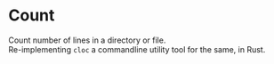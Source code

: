 # Count

Count number of lines in a directory or file.  
Re-implementing `cloc` a commandline utility tool for the same, in Rust.
 
